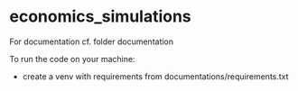 # economics_simulations
For documentation cf. folder documentation

To run the code on your machine: 
- create a venv with requirements from documentations/requirements.txt
